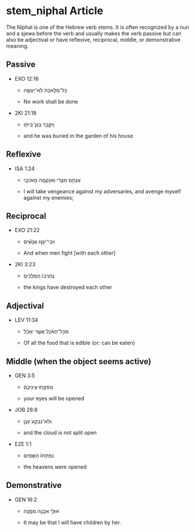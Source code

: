 # stem_niphal Article
The Niphal is one of the Hebrew verb stems. It is often recognized by a nun and a sjewa before the verb and usually makes the verb passive but can also be adjectival or have reflexive, reciprocal, middle, or demonstrative meaning.

## Passive
* EXO 12:16

	* כָּל־מְלָאכָה֙ לֹא־יֵעָשֶׂ֣ה

	* No work shall be done

* 2KI 21:18

    * וַיִּקָּבֵ֥ר בְּגַן־בֵּית֖וֹ

    * and he was buried in the garden of his house

## Reflexive
* ISA 1:24

	* אֶנָּחֵ֣ם מִצָּרַ֔י וְאִנָּקְמָ֖ה מֵאוֹיְבָֽי׃

	* I will take vengeance against my adversaries, and avenge myself against my enemies;

## Reciprocal
* EXO 21:22

	* ווְכִֽי־יִנָּצ֣וּ אֲנָשִׁ֗ים

	* And when men fight [with each other]

* 2KI 3:23

	* נֶֽחֶרְבוּ֙ הַמְּלָכִ֔ים
	
	* the kings have destroyed each other

## Adjectival
* LEV 11:34

	* מִכָּל־הָאֹ֜כֶל אֲשֶׁ֣ר יֵאָכֵ֗ל

	* Of all the food that is edible (or: can be eaten)

## Middle (when the object seems active)
* GEN 3:5

	* וְנִפְקְח֖וּ עֵֽינֵיכֶ֑ם
	
	* your eyes will be opened
	
* JOB 26:8

	* וְלֹא־נִבְקַ֖ע עָנָ֣ן
	
	* and the cloud is not split open
	
* EZE 1:1

	* נִפְתְּחוּ֙ הַשָּׁמַ֔יִם
	
	* the heavens were opened

## Demonstrative
* GEN 16:2

	* אוּלַ֥י אִבָּנֶ֖ה מִמֶּ֑נָּה

	* It may be that I will have children by her.

